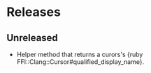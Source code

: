 # Releases

## Unreleased

  - Helper method that returns a curors's {ruby FFI::Clang::Cursor#qualified_display_name}.
